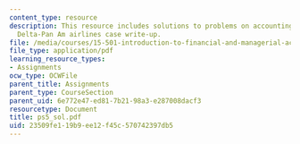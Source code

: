 ```yaml
---
content_type: resource
description: This resource includes solutions to problems on accounting for depreciation,
  Delta-Pan Am airlines case write-up.
file: /media/courses/15-501-introduction-to-financial-and-managerial-accounting-spring-2004/23509fe119b9ee12f45c570742397db5_ps5_sol.pdf
file_type: application/pdf
learning_resource_types:
- Assignments
ocw_type: OCWFile
parent_title: Assignments
parent_type: CourseSection
parent_uid: 6e772e47-ed81-7b21-98a3-e287008dacf3
resourcetype: Document
title: ps5_sol.pdf
uid: 23509fe1-19b9-ee12-f45c-570742397db5
---
```

